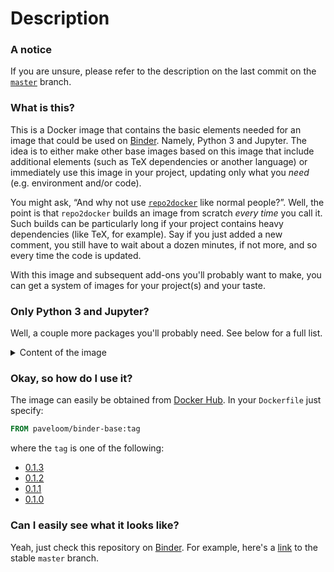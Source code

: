 # Description

### A notice
If you are unsure, please refer to the description on the last commit on the
[`master`](https://github.com/paveloom-d/binder-base/tree/master) branch.

### What is this?

This is a Docker image that contains the basic elements needed for an image that could be
used on [Binder](https://mybinder.org/). Namely, Python 3 and Jupyter. The idea is to either
make other base images based on this image that include additional elements (such as TeX
dependencies or another language) or immediately use this image in your project,
updating only what you _need_ (e.g. environment and/or code).

You might ask, “And why not use [`repo2docker`](https://github.com/jupyterhub/repo2docker)
like normal people?”. Well, the point is that `repo2docker` builds an image from scratch
_every time_ you call it. Such builds can be particularly long if your project contains
heavy dependencies (like TeX, for example). Say if you just added a new comment, you still
have to wait about a dozen minutes, if not more, and so every time the code is updated.

With this image and subsequent add-ons you'll probably want to make, you can get a system
of images for your project(s) and your taste.

### Only Python 3 and Jupyter?

Well, a couple more packages you'll probably need. See below for a full list.

<details>
<summary>Content of the image</summary>
<ul>
  <li>Base image: Ubuntu (20.04)</li>
  <li>Essential packages:</li>
  <ul>
    <li>apt-utils</li>
    <li>apt-transport-https</li>
    <li>dialog</li>
    <li>htop</li>
    <li>ca-certificates</li>
    <li>git</li>
    <li>nano</li>
    <li>wget</li>
    <li>curl</li>
    <li>zip</li>
    <li>unzip</li>
    <li>
      <a href="https://github.com/sudo-project/sudo">sudo</a> (1.9.3p1)</li>
    <li>ssh</li>
    <li>software-properties-common</li>
  </ul>
  <li>Non-root user set-up</li>
  <li>Python:</li>
  <ul>
    <li>python3-dev</li>
    <li>python3-pip</li>
  </ul>
  <li>Node.js and npm</li>
  <li>Jupyter:</li>
  <ul>
    <li>jupyter</li>
    <li>jupyterlab</li>
    <li>Extensions:</li>
    <ul>
      <li>
        <a href="https://github.com/manics/jupyter-offlinenotebook">
          jupyter-offlinenotebook
        </a>
      </li>
    </ul>
  </ul>
</ul>
</details>

### Okay, so how do I use it?

The image can easily be obtained from
[Docker Hub](https://hub.docker.com/r/paveloom/binder-base). In your `Dockerfile` just
specify:

```dockerfile
FROM paveloom/binder-base:tag
```

where the `tag` is one of the following:

* [0.1.3](https://github.com/paveloom-d/binder-base/releases/tag/v0.1.3)
* [0.1.2](https://github.com/paveloom-d/binder-base/releases/tag/v0.1.2)
* [0.1.1](https://github.com/paveloom-d/binder-base/releases/tag/v0.1.1)
* [0.1.0](https://github.com/paveloom-d/binder-base/releases/tag/v0.1.0)

### Can I easily see what it looks like?

Yeah, just check this repository on [Binder](https://mybinder.org/). For example, here's a
[link](https://mybinder.org/v2/gh/paveloom-d/binder-base/master?urlpath=lab) to the stable
`master` branch.
